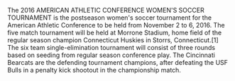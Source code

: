 The 2016 AMERICAN ATHLETIC CONFERENCE WOMEN'S SOCCER TOURNAMENT is the postseason women's soccer tournament for the American Athletic Conference to be held from November 2 to 6, 2016. The five match tournament will be held at Morrone Stadium, home field of the regular season champion Connecticut Huskies in Storrs, Connecticut.[1] The six team single-elimination tournament will consist of three rounds based on seeding from regular season conference play. The Cincinnati Bearcats are the defending tournament champions, after defeating the USF Bulls in a penalty kick shootout in the championship match.
